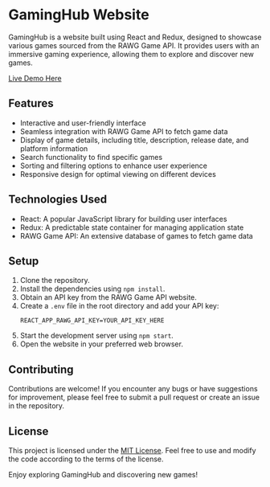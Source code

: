 # GamingHub Website

GamingHub is a website built using React and Redux, designed to showcase various games sourced from the RAWG Game API. It provides users with an immersive gaming experience, allowing them to explore and discover new games.

[Live Demo Here](https://dahmani01.github.io/GamingHub/)

## Features

- Interactive and user-friendly interface
- Seamless integration with RAWG Game API to fetch game data
- Display of game details, including title, description, release date, and platform information
- Search functionality to find specific games
- Sorting and filtering options to enhance user experience
- Responsive design for optimal viewing on different devices

## Technologies Used

- React: A popular JavaScript library for building user interfaces
- Redux: A predictable state container for managing application state
- RAWG Game API: An extensive database of games to fetch game data

## Setup

1. Clone the repository.
2. Install the dependencies using `npm install`.
3. Obtain an API key from the RAWG Game API website.
4. Create a `.env` file in the root directory and add your API key:
   ```
   REACT_APP_RAWG_API_KEY=YOUR_API_KEY_HERE
   ```
5. Start the development server using `npm start`.
6. Open the website in your preferred web browser.

## Contributing

Contributions are welcome! If you encounter any bugs or have suggestions for improvement, please feel free to submit a pull request or create an issue in the repository.

## License

This project is licensed under the [MIT License](https://opensource.org/licenses/MIT). Feel free to use and modify the code according to the terms of the license.

Enjoy exploring GamingHub and discovering new games!
